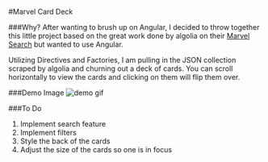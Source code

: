 #Marvel Card Deck

###Why?
After wanting to brush up on Angular, I decided to throw together this little project based on the great work done by algolia on their [Marvel Search](https://github.com/algolia/marvel-search) but wanted to use Angular.

Utilizing Directives and Factories, I am pulling in the JSON collection scraped by algolia and churning out a deck of cards. You can scroll horizontally to view the cards and clicking on them will flip them over.

###Demo Image
![demo gif](./public/images/demo.gif)

###To Do
1. Implement search feature
2. Implement filters
3. Style the back of the cards
4. Adjust the size of the cards so one is in focus